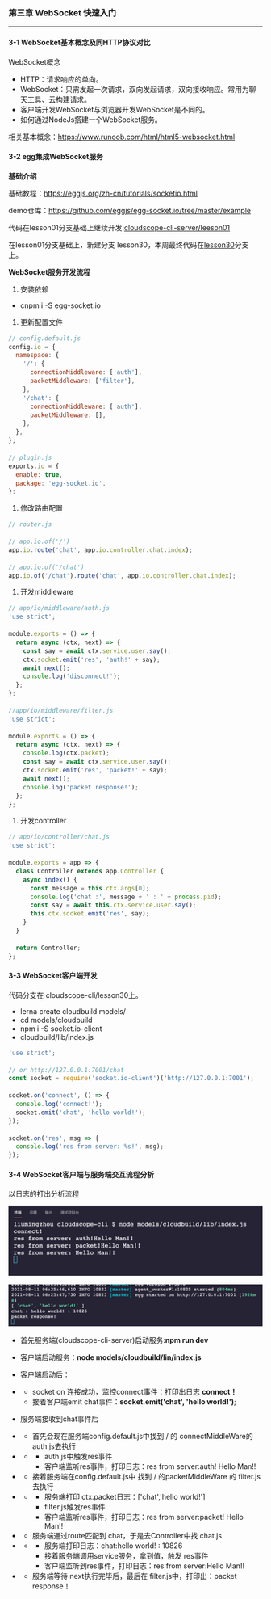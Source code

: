 ### 第三章 WebSocket 快速入门

------



#### 3-1 WebSocket基本概念及同HTTP协议对比

WebSocket概念

- HTTP：请求响应的单向。
- WebSocket：只需发起一次请求，双向发起请求，双向接收响应。常用为聊天工具、云构建请求。
- 客户端开发WebSocket与浏览器开发WebSocket是不同的。
- 如何通过NodeJs搭建一个WebSocket服务。

相关基本概念：https://www.runoob.com/html/html5-websocket.html



#### 3-2 egg集成WebSocket服务



**基础介绍**

基础教程：https://eggjs.org/zh-cn/tutorials/socketio.html

demo仓库：https://github.com/eggjs/egg-socket.io/tree/master/example



代码在lesson01分支基础上继续开发:[cloudscope-cli-server/leeson01](https://github.com/liugezhou/cloudscope-cli-server/tree/lesson01)

在lesson01分支基础上，新建分支 lesson30，本周最终代码在[lesson30](https://github.com/liugezhou/cloudscope-cli-server/tree/lesson30)分支上。

**WebSocket服务开发流程**

1. 安装依赖

- cnpm i -S egg-socket.io

1. 更新配置文件

```javascript
// config.default.js
config.io = {
  namespace: {
    '/': {
      connectionMiddleware: ['auth'],
      packetMiddleware: ['filter'],
    },
    '/chat': {
      connectionMiddleware: ['auth'],
      packetMiddleware: [],
    },
  },
};

// plugin.js
exports.io = {
  enable: true,
  package: 'egg-socket.io',
};
```

1. 修改路由配置

```javascript
// router.js

// app.io.of('/')
app.io.route('chat', app.io.controller.chat.index);

// app.io.of('/chat')
app.io.of('/chat').route('chat', app.io.controller.chat.index);
```

1. 开发middleware

```javascript
// app/io/middleware/auth.js
'use strict';

module.exports = () => {
  return async (ctx, next) => {
    const say = await ctx.service.user.say();
    ctx.socket.emit('res', 'auth!' + say);
    await next();
    console.log('disconnect!');
  };
};

//app/io/middleware/filter.js
'use strict';

module.exports = () => {
  return async (ctx, next) => {
    console.log(ctx.packet);
    const say = await ctx.service.user.say();
    ctx.socket.emit('res', 'packet!' + say);
    await next();
    console.log('packet response!');
  };
};
```

1. 开发controller

```javascript
// app/io/controller/chat.js
'use strict';

module.exports = app => {
  class Controller extends app.Controller {
    async index() {
      const message = this.ctx.args[0];
      console.log('chat :', message + ' : ' + process.pid);
      const say = await this.ctx.service.user.say();
      this.ctx.socket.emit('res', say);
    }
  }

  return Controller;
};
```



#### 3-3 WebSocket客户端开发

代码分支在 cloudscope-cli/lesson30上。

- lerna create cloudbuild models/
- cd models/cloudbuild
- npm i -S socket.io-client
- cloudbuild/lib/index.js

```javascript
'use strict';

// or http://127.0.0.1:7001/chat
const socket = require('socket.io-client')('http://127.0.0.1:7001');

socket.on('connect', () => {
  console.log('connect!');
  socket.emit('chat', 'hello world!');
});

socket.on('res', msg => {
  console.log('res from server: %s!', msg);
}); 
```



#### 3-4 WebSocket客户端与服务端交互流程分析



以日志的打出分析流程

![img](image/1628635057269-41f4e637-7c4f-4b00-aeae-d13e3959deb4.png)

![img](image/1628635078101-6b51c68f-8ad1-460d-aabf-b5e30fc2569f.png)

- 首先服务端(cloudscope-cli-server)启动服务:**npm run dev**
- 客户端启动服务：**node models/cloudbuild/lin/index.js**
- 客户端启动后：

- - socket on 连接成功，监控connect事件：打印出日志 **connect！**
  - 接着客户端emit chat事件：**socket.emit('chat', 'hello world!')**;

- 服务端接收到chat事件后

- - 首先会现在服务端config.default.js中找到 / 的 connectMiddleWare的  auth.js去执行

- - - auth.js中触发res事件
    - 客户端监听res事件，打印日志：res from server:auth! Hello Man!!

- - 接着服务端在config.default.js中 找到 / 的packetMiddleWare 的 filter.js去执行

- - - 服务端打印 ctx.packet日志：['chat','hello world!']
    - filter.js触发res事件
    - 客户端监听res事件，打印日志：res from server:packet! Hello Man!!

- - 服务端通过route匹配到 chat，于是去Controller中找 chat.js

- - - 服务端打印日志：chat:hello world! : 10826
    - 接着服务端调用service服务，拿到值，触发 res事件
    - 客户端监听到res事件，打印日志：res from server:Hello Man!!

- - 服务端等待 next执行完毕后，最后在 filter.js中，打印出：packet response！